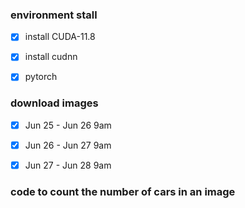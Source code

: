 
### environment stall
- [x] install CUDA-11.8
- [x] install cudnn
- [x] pytorch


### download images
- [x] Jun 25 - Jun 26 9am
- [x] Jun 26 - Jun 27 9am
- [x] Jun 27 - Jun 28 9am


### code to count the number of cars in an image
